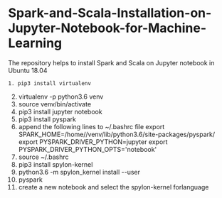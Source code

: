 # Spark-and-Scala-Installation-on-Jupyter-Notebook-for-Machine-Learning
The repository helps to install Spark and Scala on Jupyter notebook in Ubuntu 18.04
```
1. pip3 install virtualenv
```
2. virtualenv -p python3.6 venv
3. source venv/bin/activate
4. pip3 install jupyter notebook
6. pip3 install pyspark
7. append the following lines to ~/.bashrc file
export SPARK_HOME=/home/<username>/venv/lib/python3.6/site-packages/pyspark/
export PYSPARK_DRIVER_PYTHON=jupyter
export PYSPARK_DRIVER_PYTHON_OPTS='notebook'
8. source ~/.bashrc
9. pip3 install spylon-kernel
10. python3.6 -m spylon_kernel install --user
11. pyspark 
12. create a new notebook and select the spylon-kernel forlanguage

